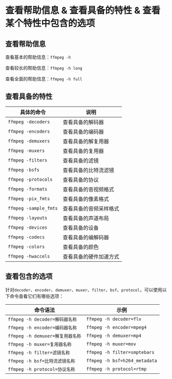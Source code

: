# 查看帮助信息 & 查看具备的特性 & 查看某个特性中包含的选项

## 查看帮助信息

查看基本的帮助信息：`ffmpeg -h`

查看较长的帮助信息：`ffmpeg -h long`

查看全面的帮助信息：`ffmpeg -h full`

## 查看具备的特性

| 具体的命令 | 说明 |
|---|---|
| `ffmpeg -decoders` | 查看具备的解码器 |
| `ffmpeg -encoders` | 查看具备的编码器 |
| `ffmpeg -demuxers` | 查看具备的解复用器 |
| `ffmpeg -muxers` | 查看具备的复用器 |
| `ffmpeg -filters` | 查看具备的滤镜 |
| `ffmpeg -bsfs` | 查看具备的比特流滤镜 |
| `ffmpeg -protocols` | 查看具备的协议 |
| `ffmpeg -formats` | 查看具备的音视频格式 |
| `ffmpeg -pix_fmts` | 查看具备的像素格式 |
| `ffmpeg -sample_fmts` | 查看具备的音频采样格式 |
| `ffmpeg -layouts` | 查看具备的声道布局 |
| `ffmpeg -devices` | 查看具备的设备 |
| `ffmpeg -codecs` | 查看具备的编解码器 |
| `ffmpeg -colors` | 查看具备的颜色 |
| `ffmpeg -hwaccels` | 查看具备的硬件加速方式 |

## 查看包含的选项

针对`decoder`、`encoder`、`demuxer`、`muxer`、`filter`、`bsf`、`protocol`，可以使用以下命令查看它们有哪些选项：

| 命令语法 | 示例 |
|---|---|
| `ffmpeg -h decoder=解码器名称` | `ffmpeg -h decoder=flv` |
| `ffmpeg -h encoder=编码器名称` | `ffmpeg -h encoder=mpeg4` |
| `ffmpeg -h demuxer=解复用器名称` | `ffmpeg -h demuxer=mp4` |
| `ffmpeg -h muxer=复用器名称` | `ffmpeg -h muxer=mov` |
| `ffmpeg -h filter=滤镜名称` | `ffmpeg -h filter=smptebars` |
| `ffmpeg -h bsf=比特流滤镜名称` | `ffmpeg -h bsf=h264_metadata` |
| `ffmpeg -h protocol=协议名称` | `ffmpeg -h protocol=rtmp` |



